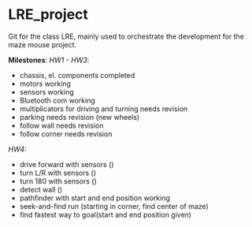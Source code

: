 # LRE_project
Git for the class LRE, mainly used to orchestrate the development for the maze mouse project.

**Milestones**:
*HW1 - HW3*:
- chassis, el. components completed
- motors working
- sensors working
- Bluetooth com working
- multiplicators for driving and turning needs revision
- parking needs revision (new wheels)
- follow wall needs revision
- follow corner needs revision

*HW4:*
- drive forward with sensors ()
- turn L/R with sensors ()
- turn 180 with sensors ()
- detect wall ()
- pathfinder with start and end position working
- seek-and-find run (starting in corner, find center of maze)
- find fastest way to goal(start and end position given)
